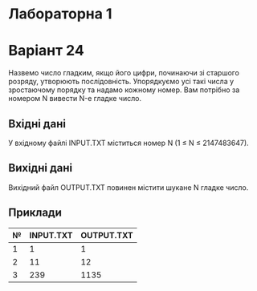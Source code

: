 # Лабораторна 1
# Варіант 24 
Назвемо число гладким, якщо його цифри, починаючи зі старшого розряду, утворюють послідовність. Упорядкуємо усі такі числа у зростаючому порядку та надамо кожному номер.
Вам потрібно за номером N вивести N-е гладке число.

## Вхідні дані
У вхідному файлі INPUT.TXT міститься номер N (1 ≤ N ≤ 2147483647).

## Вихідні дані
Вихідний файл OUTPUT.TXT повинен містити шукане N гладке число.

## Приклади
| №  | INPUT.TXT                     | OUTPUT.TXT |
|----|-------------------------------|------------|
| 1  | 1                             | 1          |
| 2  | 11                            | 12         |
| 3  | 239                           | 1135       |
